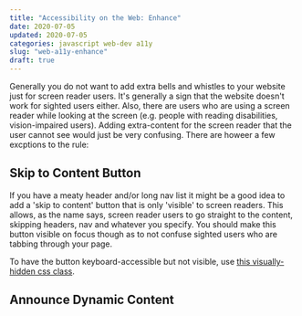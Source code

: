 ```yaml
---
title: "Accessibility on the Web: Enhance"
date: 2020-07-05
updated: 2020-07-05
categories: javascript web-dev a11y
slug: "web-a11y-enhance"
draft: true
---
```


Generally you do not want to add extra bells and whistles to your website just for screen reader users. It's generally a sign that the website doesn't work for sighted users either. Also, there are users who are using a screen reader while looking at the screen (e.g. people with reading disabilities, vision-impaired users). Adding extra-content for the screen reader that the user cannot see would just be very confusing. There are howeer a few excptions to the rule:


## Skip to Content Button
If you have a meaty header and/or long nav list it might be a good idea to add a 'skip to content' button that is only 'visible' to screen readers. This allows, as the name says, screen reader users to go straight to the content, skipping headers, nav and whatever you specify. You should make this button visible on focus though as to not confuse sighted users who are tabbing through your page.

To have the button keyboard-accessible but not visible, use [this visually-hidden css class](https://github.com/SophieAu/util/blob/master/css/visually-hdden.css).


## Announce Dynamic Content
